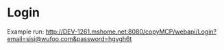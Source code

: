 # Login

Example run: http://DEV-1261.mshome.net:8080/copyMCP/webapi/Login?email=sisi@wufoo.com&password=hgvgh6t
